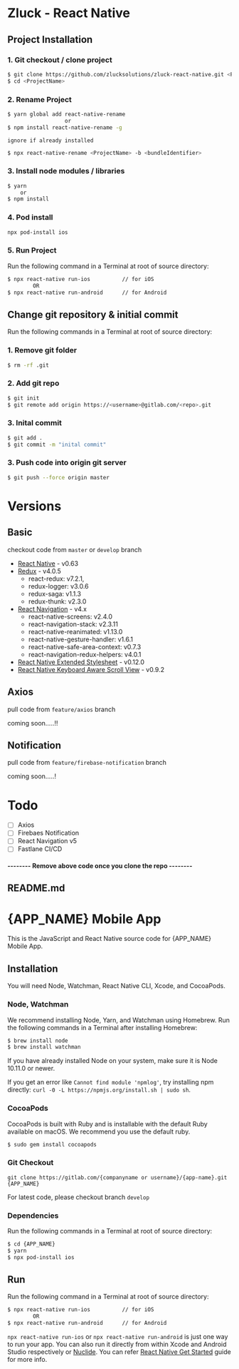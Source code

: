 # Zluck - React Native

## Project Installation
### 1. Git checkout / clone project
```sh
$ git clone https://github.com/zlucksolutions/zluck-react-native.git <ProjectName>
$ cd <ProjectName>
```
### 2. Rename Project  
```sh
$ yarn global add react-native-rename
                  or
$ npm install react-native-rename -g
```
`ignore if already installed`
```sh
$ npx react-native-rename <ProjectName> -b <bundleIdentifier>
```
### 3. Install node modules / libraries
```sh
$ yarn  
    or  
$ npm install
```
### 4. Pod install
```sh
npx pod-install ios
```
### 5. Run Project

Run the following command in a Terminal at root of source directory:

```sh
$ npx react-native run-ios          // for iOS
        OR
$ npx react-native run-android      // for Android
```

## Change git repository & initial commit 
Run the following commands in a Terminal at root of source directory:

### 1. Remove git folder
```sh
$ rm -rf .git
```
### 2. Add git repo 
```sh
$ git init
$ git remote add origin https://<username>@gitlab.com/<repo>.git
```
### 3. Inital commit
```sh
$ git add .
$ git commit -m "inital commit"
```
### 3. Push code into origin git server
```sh
$ git push --force origin master
```
# Versions
## Basic 
checkout code from `master` or `develop` branch
- [React Native](https://reactnative.dev/docs/getting-started)  - v0.63
- [Redux](https://redux.js.org/introduction/getting-started) - v4.0.5
  - react-redux: v7.2.1, 
  - redux-logger: v3.0.6
  - redux-saga: v1.1.3
  - redux-thunk: v2.3.0
- [React Navigation](https://reactnavigation.org/docs/4.x/getting-started)  - v4.x
  - react-native-screens: v2.4.0
  - react-navigation-stack: v2.3.11 
  - react-native-reanimated: v1.13.0
  - react-native-gesture-handler: v1.6.1
  - react-native-safe-area-context: v0.7.3
  - react-navigation-redux-helpers: v4.0.1
- [React Native Extended Stylesheet](https://github.com/vitalets/react-native-extended-stylesheet) - v0.12.0
- [React Native Keyboard Aware Scroll View](https://github.com/APSL/react-native-keyboard-aware-scroll-view) - v0.9.2
## Axios 
pull code from `feature/axios` branch

coming soon.....!!

## Notification 
pull code from `feature/firebase-notification` branch

coming soon.....!

# Todo
- [ ] Axios
- [ ] Firebaes Notification
- [ ] React Navigation v5
- [ ] Fastlane  CI/CD

#### -------- Remove above code once you clone the repo --------


README.md
------------ 

# {APP_NAME} Mobile App
This is the JavaScript and React Native source code for {APP_NAME} Mobile App.


## Installation
You will need Node, Watchman, React Native CLI, Xcode, and CocoaPods.

### Node, Watchman

We recommend installing Node, Yarn, and Watchman using Homebrew. Run the following commands in a Terminal after installing Homebrew:

```sh
$ brew install node
$ brew install watchman
```

If you have already installed Node on your system, make sure it is Node 10.11.0 or newer.

If you get an error like `Cannot find module 'npmlog'`, try installing npm directly: `curl -0 -L https://npmjs.org/install.sh | sudo sh`.


### CocoaPods

CocoaPods is built with Ruby and is installable with the default Ruby available on macOS. We recommend you use the default ruby.

```sh
$ sudo gem install cocoapods
```

### Git Checkout

```base
git clone https://gitlab.com/{companyname or username}/{app-name}.git {APP_NAME}
```
For latest code, please checkout branch `develop`

### Dependencies

Run the following commands in a Terminal at root of source directory:

``` bash
$ cd {APP_NAME}
$ yarn
$ npx pod-install ios
```

## Run

Run the following command in a Terminal at root of source directory:

```sh
$ npx react-native run-ios          // for iOS
        OR
$ npx react-native run-android      // for Android
```

`npx react-native run-ios` or `npx react-native run-android` is just one way to run your app. You can also run it directly from within Xcode and Android Studio respectively or [Nuclide](https://nuclide.io/). You can refer [React Native Get Started](https://reactnative.dev/docs/getting-started) guide for more info.
